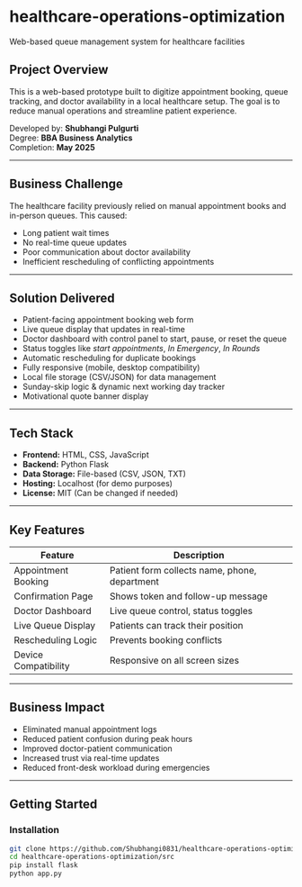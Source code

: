# healthcare-operations-optimization

Web-based queue management system for healthcare facilities


## Project Overview  
This is a web-based prototype built to digitize appointment booking, queue tracking, and doctor availability in a local healthcare setup. The goal is to reduce manual operations and streamline patient experience.

Developed by: **Shubhangi Pulgurti**  
Degree: **BBA Business Analytics**  
Completion: **May 2025**

---

## Business Challenge  
The healthcare facility previously relied on manual appointment books and in-person queues. This caused:
- Long patient wait times
- No real-time queue updates
- Poor communication about doctor availability
- Inefficient rescheduling of conflicting appointments

---

## Solution Delivered  
- Patient-facing appointment booking web form  
- Live queue display that updates in real-time  
- Doctor dashboard with control panel to start, pause, or reset the queue  
- Status toggles like *start appointments*, *In Emergency*, *In Rounds*  
- Automatic rescheduling for duplicate bookings  
- Fully responsive (mobile, desktop compatibility)  
- Local file storage (CSV/JSON) for data management  
- Sunday-skip logic & dynamic next working day tracker  
- Motivational quote banner display  

---

## Tech Stack  
- **Frontend:** HTML, CSS, JavaScript  
- **Backend:** Python Flask  
- **Data Storage:** File-based (CSV, JSON, TXT)  
- **Hosting:** Localhost (for demo purposes)  
- **License:** MIT (Can be changed if needed)

---

## Key Features

| Feature | Description |
|--------|-------------|
| Appointment Booking | Patient form collects name, phone, department |
| Confirmation Page | Shows token and follow-up message |
| Doctor Dashboard | Live queue control, status toggles |
| Live Queue Display | Patients can track their position |
| Rescheduling Logic | Prevents booking conflicts |
| Device Compatibility | Responsive on all screen sizes |

---

## Business Impact  
- Eliminated manual appointment logs  
- Reduced patient confusion during peak hours  
- Improved doctor-patient communication  
- Increased trust via real-time updates  
- Reduced front-desk workload during emergencies

---

## Getting Started  

### Installation

```bash
git clone https://github.com/Shubhangi0831/healthcare-operations-optimization
cd healthcare-operations-optimization/src
pip install flask
python app.py
